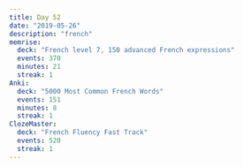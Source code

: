 ```yaml
---
title: Day 52
date: "2019-05-26"
description: "french"
memrise:
  deck: "French level 7, 150 advanced French expressions"
  events: 370
  minutes: 21
  streak: 1
Anki:
  deck: "5000 Most Common French Words"
  events: 151
  minutes: 8
  streak: 1
ClozeMaster:
  deck: "French Fluency Fast Track"
  events: 520
  streak: 1
---
```

